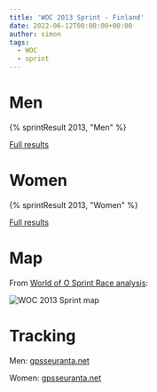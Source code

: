 ```yaml
---
title: 'WOC 2013 Sprint - Finland'
date: 2022-06-12T00:00:00+00:00
author: simon
tags:
  - WOC
  - sprint
---
```


<!--more-->

# Men

{% sprintResult 2013, "Men" %}

[Full results](https://www.maprunner.co.uk/wocdb/woc/2013/men/sprint)

# Women

{% sprintResult 2013, "Women" %}

[Full results](https://www.maprunner.co.uk/wocdb/woc/2013/women/sprint)

# Map

From [World of O Sprint Race analysis](http://news.worldofo.com/2013/07/08/woc-sprint-gold-for-bostrom-and-niggli/):

<img id="map-image" src="/images/sprints/WOC2013-M.jpg" alt="WOC 2013 Sprint map">

# Tracking

Men: [gpsseuranta.net](http://www.tulospalvelu.fi/gps/2013wocSprintMen/)

Women: [gpsseuranta.net](http://www.tulospalvelu.fi/gps/2013wocSprintWomen/)
